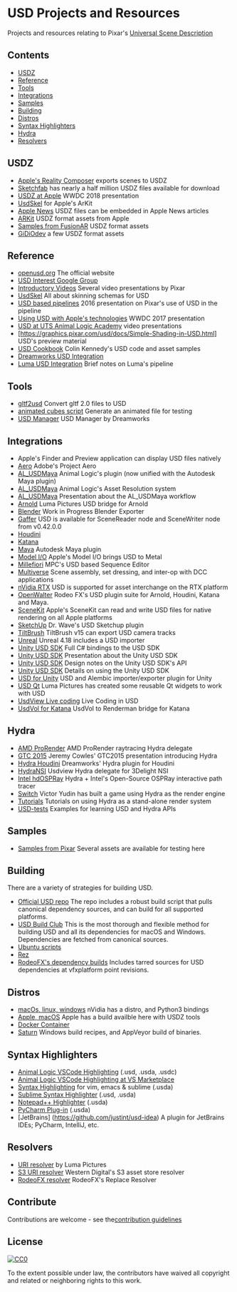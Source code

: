 # USD Projects and Resources

Projects and resources relating to Pixar's [Universal Scene Description](http://openusd.org)


## Contents

- [USDZ]($USDZ)
- [Reference](#reference)
- [Tools](#tools)
- [Integrations](#integrations)
- [Samples](#samples)
- [Building](#building)
- [Distros](#distros)
- [Syntax Highlighters](#syntax-highlighters)
- [Hydra](#hydra)
- [Resolvers](#resolvers)

## USDZ

- [Apple's Reality Composer](https://developer.apple.com/documentation/realitykit/creating_3d_content_with_reality_composer/exporting_a_reality_composer_scene_to_usdz) exports scenes to USDZ
- [Sketchfab](https://sketchfab.com/blogs/community/sketchfab-adds-usdz-3d-file-conversion) has nearly a half million USDZ files available for download
- [USDZ at Apple](https://developer.apple.com/videos/play/wwdc2018/603/) WWDC 2018 presentation
- [UsdSkel](https://github.com/pkanyuk/PkUsdUtils/blob/master/usdSkelAppleFixup.py) for Apple's ArKit
- [Apple News](https://developer.apple.com/documentation/apple_news/arkit) USDZ files can be embedded in Apple News articles
- [ARKit](https://developer.apple.com/arkit/gallery/) USDZ format assets from Apple
- [Samples from FusionAR](https://www.fusionar.app/) USDZ format assets
- [GiDiOdev](http://gidiodev.altervista.org/joomla/) a few USDZ format assets

## Reference

- [openusd.org](http://openusd.org) The official website
- [USD Interest Google Group](https://groups.google.com/forum/#!forum/usd-interest)
- [Introductory Videos](http://graphics.pixar.com/usd/downloads.html) Several video presentations by Pixar
- [UsdSkel](http://graphics.pixar.com/usd/files/SkinningOM.md.html) All about skinning schemas for USD
- [USD based pipelines](https://vimeo.com/188191100) 2016 presentation on Pixar's use of USD in the pipeline
- [Using USD with Apple's technologies](https://developer.apple.com/videos/play/wwdc2017/610/) WWDC 2017 presentation
- [USD at UTS Animal Logic Academy](https://www.youtube.com/playlist?list=PLNUaMVwYjKk8QDlM8gQSLbl8jxLRgc7d6) video presentations
- [https://graphics.pixar.com/usd/docs/Simple-Shading-in-USD.html] USD's preview material
- [USD Cookbook](https://github.com/ColinKennedy/USD-Cookbook) Colin Kennedy's USD code and asset samples
- [Dreamworks USD Integration](https://research.dreamworks.com/wp-content/uploads/2020/01/Zero-to-USD-with-notes.pdf)
- [Luma USD Integration](https://beforesandafters.com/2020/05/25/how-does-usd-actually-get-used-at-a-vfx-studio/) Brief notes on Luma's pipeline

## Tools

- [gltf2usd](https://github.com/kcoley/gltf2usd) Convert gltf 2.0 files to USD
- [animated cubes script](https://groups.google.com/forum/#!topic/usd-interest/dj9tUT8NcpI) Generate an animated file for testing
- [USD Manager](http://www.usdmanager.org/) USD Manager by Dreamworks

## Integrations

- Apple's Finder and Preview application can display USD files natively
- [Aero](https://www.adobe.com/products/projectaero.html) Adobe's Project Aero
- [AL_USDMaya](https://github.com/AnimalLogic/AL_USDMaya) Animal Logic's plugin (now unified with the Autodesk Maya plugin)
- [AL_USDMaya](https://github.com/AnimalLogic/AL_USDMaya/wiki/Asset-Resolution-and-Version-Selection-at-Animal-Logic
) Animal Logic's Asset Resolution system
- [AL_USDMaya](https://www.youtube.com/watch?v=RluuvOAXvnk) Presentation about the AL_USDMaya workflow
- [Arnold](https://github.com/LumaPictures/usd-arnold) Luma Pictures USD bridge for Arnold
- [Blender](https://code.blender.org/2019/07/first-steps-with-universal-scene-description/) Work in Progress Blender Exporter
- [Gaffer](https://github.com/GafferHQ/gaffer) USD is available for SceneReader node and SceneWriter node from v0.42.0.0
- [Houdini](https://graphics.pixar.com/usd/docs/Houdini-USD-Plugins.html)
- [Katana](https://graphics.pixar.com/usd/docs/Katana-USD-Plugins.html)
- [Maya](https://github.com/Autodesk/maya-usd) Autodesk Maya plugin
- [Model I/O](https://developer.apple.com/documentation/modelio) Apple's Model I/O brings USD to Metal
- [Millefiori](https://www.mpc-rnd.com/millefiori-a-usd-based-sequence-editor/) MPC's USD based Sequence Editor
- [Multiverse](http://multi-verse.io/) Scene assembly, set dressing, and inter-op with DCC applications
- [nVidia RTX](https://www.nvidia.com/en-us/design-visualization/technologies/rtx) USD is supported for asset interchange on the RTX platform
- [OpenWalter](https://github.com/rodeofx/OpenWalter) Rodeo FX's USD plugin suite for Arnold, Houdini, Katana and Maya.
- [SceneKit](https://developer.apple.com/documentation/scenekit) Apple's SceneKit can read and write USD files for native rendering on all Apple platforms
- [SketchUp](https://github.com/drwave/usd-sketchup) Dr. Wave's USD Sketchup plugin
- [TiltBrush](https://docs.google.com/document/d/11ZsHozYn9FnWG7y3s3WAyKIACfbfwb4PbaS8cZ_xjvo/preview) TiltBrush v15 can export USD camera tracks
- [Unreal](https://github.com/epicgames/unrealengine) Unreal 4.18 includes a USD importer
- [Unity USD SDK](https://github.com/Unity-Technologies/usd-unity-sdk) Full C# bindings to the USD SDK
- [Unity USD SDK](https://www.youtube.com/watch?v=FnKWixYmSRY) Presentation about the Unity USD SDK
- [Unity USD SDK](https://medium.com/@jcowles/unity-c-api-for-usd-6ea6a4282f03) Design notes on the Unity USD SDK's API
- [Unity USD SDK](https://blogs.unity3d.com/2019/03/28/pixars-universal-scene-description-for-unity-out-in-preview/) Details on using the Unity USD SDK
- [USD for Unity](https://github.com/unity3d-jp/USDForUnity) USD and Alembic importer/exporter plugin for Unity
- [USD Qt](https://github.com/LumaPictures/usd-qt) Luma Pictures has created some reusable Qt widgets to work with USD
- [UsdView Live coding](https://groups.google.com/d/msg/usd-interest/w3-KivsOuTE/psDcH9p-AgAJ) Live Coding in USD
- [UsdVol for Katana](https://github.com/UTS-AnimalLogicAcademy/usd-renderman) UsdVol to Renderman bridge for Katana

## Hydra

- [AMD ProRender](https://github.com/GPUOpen-LibrariesAndSDKs/RadeonProRenderUSD) AMD ProRender raytracing Hydra delegate
- [GTC 2015](http://on-demand.gputechconf.com/gtc/2015/presentation/S5327-Jeremy-Cowles.pdf) Jeremy Cowles' GTC2015 presentation introducing Hydra
- [Hydra Houdini](https://github.com/dreamworksanimation/dwa_usd_plugins) Dreamworks' Hydra plugin for Houdini
- [HydraNSI](https://gitlab.com/3DelightOpenSource/HydraNSI) Usdview Hydra delegate for 3Delight NSI
- [Intel hdOSPRay](https://github.com/ospray/hdospray) Hydra + Intel's Open-Source OSPRay interactive path tracer
- [Switch](https://github.com/VictorYudin/switch) Victor Yudin has built a game using Hydra as the render engine
- [Tutorials](https://github.com/dboogert/USD/tree/tutorials/extras/usd/tutorials/IETutorials) Tutorials on using Hydra as a stand-alone render system
- [USD-tests](https://github.com/dboogert/USD-tests) Examples for learning USD and Hydra APIs

## Samples

- [Samples from Pixar](http://graphics.pixar.com/usd/downloads.html) Several assets are available for testing here

## Building

There are a variety of strategies for building USD.

- [Official USD repo](https://github.com/PixarAnimationStudios/USD) The repo includes a robust build script that pulls canonical dependency sources, and can build for all supported platforms.
- [USD Build Club](https://github.com/vfxpro99/usd-build-club) This is the most thorough and flexible method for building USD and all its dependencies for macOS and Windows. Dependencies are fetched from canonical sources.
- [Ubuntu scripts](https://github.com/tlorach/USD_build)
- [Rez](https://github.com/piratecrew/rez-usd)
- [RodeoFX's dependency builds](https://github.com/rodeofx/usd-deps) Includes tarred sources for USD dependencies at vfxplatform point revisions.

## Distros
- [macOs, linux, windows](https://developer.nvidia.com/usd#binaries) nVidia has a distro, and Python3 bindings
- [Apple, macOS](https://developer.apple.com/go/?id=python-usd-library) Apple has a build availble here with USDZ tools
- [Docker Container](https://github.com/AnimalLogic/docker-usd)
- [Saturn](https://github.com/VictorYudin/saturn) Windows build recipes, and AppVeyor build of binaries.

## Syntax Highlighters

- [Animal Logic VSCode Highlighting](https://github.com/AnimalLogic/AL_usd_vscode_extension) (.usd, .usda, .usdc)
- [Animal Logic VSCode Highlighting at VS Marketplace](https://marketplace.visualstudio.com/items?itemName=AnimalLogic.vscode-usda-syntax)
- [Syntax Highlighting](https://github.com/superfunc/usda-syntax) for vim, emacs & sublime (.usda)
- [Sublime Syntax Highlighter](https://github.com/davidlatwe/PixarUSD-Sublime) (.usd, .usda)
- [Notepad++ Highlighter](https://github.com/AndrewHazelden/PIXAR-USD-Syntax-Highlighter) (.usda)
- [PyCharm Plug-in](https://github.com/justint/usd-idea) (.usda)
- [JetBrains] (https://github.com/justint/usd-idea) A plugin for JetBrains IDEs; PyCharm, IntelliJ, etc.

## Resolvers

- [URI resolver](https://github.com/LumaPictures/usd-uri-resolver) by Luma Pictures
- [S3 URI resolver](https://github.com/westerndigitalcorporation/usd-s3-resolver) Western Digital's S3 asset store resolver
- [RodeoFX resolver](https://github.com/rodeofx/rdo_replace_resolver) RodeoFX's Replace Resolver

## Contribute

Contributions are welcome - see the[contribution guidelines](contributing.md)

## License

[![CC0](http://mirrors.creativecommons.org/presskit/buttons/88x31/svg/cc-zero.svg)](http://creativecommons.org/publicdomain/zero/1.0)

To the extent possible under law, the contributors have waived all copyright and
related or neighboring rights to this work.
